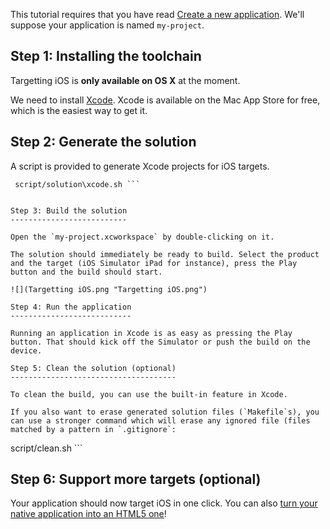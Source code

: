 This tutorial requires that you have read [Create a new application](Create_a_new_application.md). We'll suppose your application is named `my-project`.

Step 1: Installing the toolchain
--------------------------------

Targetting iOS is **only available on OS X** at the moment.

We need to install [Xcode](https://developer.apple.com/xcode/). Xcode is available on the Mac App Store for free, which is the easiest way to get it.

Step 2: Generate the solution
-----------------------------

A script is provided to generate Xcode projects for iOS targets.

```
 script/solution\xcode.sh ```


Step 3: Build the solution
--------------------------

Open the `my-project.xcworkspace` by double-clicking on it.

The solution should immediately be ready to build. Select the product and the target (iOS Simulator iPad for instance), press the Play button and the build should start.

![](Targetting iOS.png "Targetting iOS.png")

Step 4: Run the application
---------------------------

Running an application in Xcode is as easy as pressing the Play button. That should kick off the Simulator or push the build on the device.

Step 5: Clean the solution (optional)
-------------------------------------

To clean the build, you can use the built-in feature in Xcode.

If you also want to erase generated solution files (`Makefile`s), you can use a stronger command which will erase any ignored file (files matched by a pattern in `.gitignore`:

```
 script/clean.sh ```


Step 6: Support more targets (optional)
---------------------------------------

Your application should now target iOS in one click. You can also [turn your native application into an HTML5 one](Targeting_HTML5.md)!

